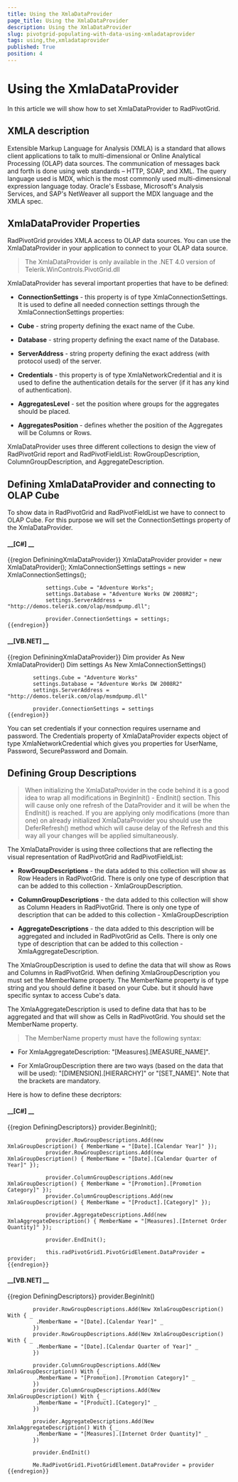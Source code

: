 ```yaml
---
title: Using the XmlaDataProvider
page_title: Using the XmlaDataProvider
description: Using the XmlaDataProvider
slug: pivotgrid-populating-with-data-using-xmladataprovider
tags: using,the,xmladataprovider
published: True
position: 4
---
```


# Using the XmlaDataProvider



In this article we will show how to set XmlaDataProvider to RadPivotGrid.

## XMLA description

Extensible Markup Language for Analysis (XMLA) is a standard that allows client applications to talk to multi-dimensional or Online Analytical Processing (OLAP) data sources. The communication of messages back and forth is done using web standards – HTTP, SOAP, and XML. The query language used is MDX, which is the most commonly used multi-dimensional expression language today. Oracle's Essbase, Microsoft's Analysis Services, and SAP's NetWeaver all support the MDX language and the XMLA spec.
        

## XmlaDataProvider Properties

RadPivotGrid provides XMLA access to OLAP data sources. You can use the XmlaDataProvider in your application to connect to your OLAP data source.
        

>The XmlaDataProvider is only available in the .NET 4.0 version of Telerik.WinControls.PivotGrid.dll

XmlaDataProvider has several important properties that have to be defined: 

* __ConnectionSettings__ - this property is of type XmlaConnectionSettings. It is used to define all needed connection settings through the XmlaConnectionSettings properties:
            

* __Cube__ - string property defining the exact name of the Cube.
                  

* __Database__ - string property defining the exact name of the Database.
                  

* __ServerAddress__ - string property defining the exact address (with protocol used) of the server.
                  

* __Credentials__ - this property is of type XmlaNetworkCredential and it is used to define the authentication details for the server (if it has any kind of authentication).
                  

* __AggregatesLevel__ - set the position where groups for the aggregates should be placed.
            

* __AggregatesPosition__ - defines whether the position of the Aggregates will be Columns or Rows.
            

XmlaDataProvider uses three different collections to design the view of RadPivotGrid report and RadPivotFieldList: RowGroupDescription, ColumnGroupDescription,  and AggregateDescription. 

## Defining XmlaDataProvider and connecting to OLAP Cube

To show data in RadPivotGrid and RadPivotFieldList we have to connect to OLAP Cube. For this purpose we will set the ConnectionSettings property of the XmlaDataProvider.
        

#### __[C#] __

{{region DefininingXmlaDataProvider}}
	            XmlaDataProvider provider = new XmlaDataProvider();
	            XmlaConnectionSettings settings = new XmlaConnectionSettings();
	
	            settings.Cube = "Adventure Works";
	            settings.Database = "Adventure Works DW 2008R2";
	            settings.ServerAddress = "http://demos.telerik.com/olap/msmdpump.dll";
	
	            provider.ConnectionSettings = settings;
	{{endregion}}



#### __[VB.NET] __

{{region DefininingXmlaDataProvider}}
	        Dim provider As New XmlaDataProvider()
	        Dim settings As New XmlaConnectionSettings()
	
	        settings.Cube = "Adventure Works"
	        settings.Database = "Adventure Works DW 2008R2"
	        settings.ServerAddress = "http://demos.telerik.com/olap/msmdpump.dll"
	
	        provider.ConnectionSettings = settings
	{{endregion}}



You can set credentials if your connection requires username and password. The Credentials property of XmlaDataProvider expects object of type XmlaNetworkCredential which gives you properties for UserName, Password, SecurePassword and Domain.
        

## Defining Group Descriptions

>When initializing the XmlaDataProvider in the code behind it is a good idea to wrap all modifications in BeginInit() - EndInit() section. This will cause only one refresh of the DataProvider and it will be when the EndInit() is reached. If you are applying only modifications (more than one) on already initialized XmlaDataProvider you should use the DeferRefresh() method which will cause delay of the Refresh and this way all your changes will be applied simultaneously. 
          

The XmlaDataProvider is using three collections that are reflecting the visual representation of RadPivotGrid and RadPivotFieldList:
        

* __RowGroupDescriptions__ - the data added to this collection will show as Row Headers in RadPivotGrid. There is only one type of description that can be added to this collection - XmlaGroupDescription.
            

* __ColumnGroupDescriptions__ - the data added to this collection will show as Column Headers in RadPivotGrid. There is only one type of description that can be added to this collection - XmlaGroupDescription
            

* __AggregateDescriptions__ - the data added to this description will be aggregated and included in RadPivotGrid as Cells. There is only one type of description that can be added to this collection - XmlaAggregateDescription.
            

The XmlaGroupDescription is used to define the data that will show as Rows and Columns in RadPivotGrid. When defining XmlaGroupDescription you must set the MemberName property. The MemberName property is of type string and you should define it based on your Cube. but it should have specific syntax to access Cube's data.
        

The XmlaAggregateDescription is used to define data that has to be aggregated and that will show as Cells in RadPivotGrid. You should set the MemberName property.
        

>The MemberName property must have the following syntax: 

* For XmlaAggregateDescription: "[Measures].[MEASURE_NAME]".
              

* For XmlaGroupDescription  there are two ways (based on the data that will be used): "[DIMENSION].[HIERARCHY]" or "[SET_NAME]".
              Note that the brackets are mandatory.

Here is how to define these decriptors:

#### __[C#] __

{{region DefiningDescriptors}}
	            provider.BeginInit();
	
	            provider.RowGroupDescriptions.Add(new XmlaGroupDescription() { MemberName = "[Date].[Calendar Year]" });
	            provider.RowGroupDescriptions.Add(new XmlaGroupDescription() { MemberName = "[Date].[Calendar Quarter of Year]" });
	
	            provider.ColumnGroupDescriptions.Add(new XmlaGroupDescription() { MemberName = "[Promotion].[Promotion Category]" });
	            provider.ColumnGroupDescriptions.Add(new XmlaGroupDescription() { MemberName = "[Product].[Category]" });
	
	            provider.AggregateDescriptions.Add(new XmlaAggregateDescription() { MemberName = "[Measures].[Internet Order Quantity]" });
	
	            provider.EndInit();
	
	            this.radPivotGrid1.PivotGridElement.DataProvider = provider;
	{{endregion}}



#### __[VB.NET] __

{{region DefiningDescriptors}}
	        provider.BeginInit()
	
	        provider.RowGroupDescriptions.Add(New XmlaGroupDescription() With { _
	         .MemberName = "[Date].[Calendar Year]" _
	        })
	        provider.RowGroupDescriptions.Add(New XmlaGroupDescription() With { _
	         .MemberName = "[Date].[Calendar Quarter of Year]" _
	        })
	
	        provider.ColumnGroupDescriptions.Add(New XmlaGroupDescription() With { _
	         .MemberName = "[Promotion].[Promotion Category]" _
	        })
	        provider.ColumnGroupDescriptions.Add(New XmlaGroupDescription() With { _
	         .MemberName = "[Product].[Category]" _
	        })
	
	        provider.AggregateDescriptions.Add(New XmlaAggregateDescription() With { _
	         .MemberName = "[Measures].[Internet Order Quantity]" _
	        })
	
	        provider.EndInit()
	
	        Me.RadPivotGrid1.PivotGridElement.DataProvider = provider
	{{endregion}}


